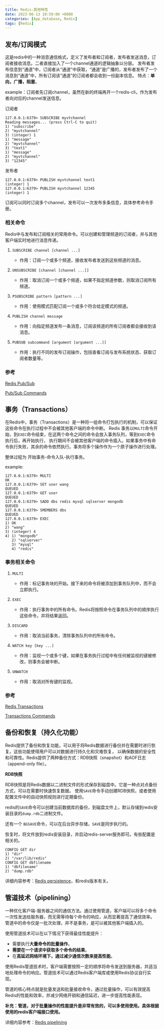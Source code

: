 ```yaml
---
title: Redis-其他特性
date: 2023-06-13 10:59:00 +0800
categories: [App_database, Redis]
tags: [Redis]
---
```



## 发布/订阅模式

这是redis中的一种消息通信格式，定义了发布者和订阅者，发布者发送消息，订阅者接收消息。二者直接加入了一个channel通道的逻辑抽象以分层。
发布者发布信息到“通道”中，订阅者从“通道”中获取，“通道”是广播的，发布者发布了一个消息到“通道”中，所有订阅该“通道”的订阅者都会收到一份副本信息。
特点：**单向，广播，阻塞**。

example：订阅者先订阅channel，虽然在新的终端再开一个redis-cli，作为发布者向对应的channel发送信息。

订阅者
```
127.0.0.1:6379> SUBSCRIBE myvtchannel 
Reading messages... (press Ctrl-C to quit)
1) "subscribe"
2) "myvtchannel"
3) (integer) 1
1) "message"
2) "myvtchannel"
3) "text1"
1) "message"
2) "myvtchannel"
3) "12345"
```

发布者
```
127.0.0.1:6379> PUBLISH myvtchannel text1
(integer) 1
127.0.0.1:6379> PUBLISH myvtchannel 12345
(integer) 1
```

订阅可以同时订阅多个channel，发布可以一次发布多条信息，具体参考命令手册。


### 相关命令

Redis中与发布和订阅相关的常用命令。可以创建和管理频道的订阅者，并与其他客户端实时地进行消息传递。

1. `SUBSCRIBE channel [channel ...]`
   - 作用：订阅一个或多个频道，接收发布者发送到这些频道的消息。

2. `UNSUBSCRIBE [channel [channel ...]]`
   - 作用：取消订阅一个或多个频道，如果不指定频道参数，则取消订阅所有频道。

3. `PSUBSCRIBE pattern [pattern ...]`
   - 作用：使用模式匹配订阅一个或多个符合给定模式的频道。

5. `PUBLISH channel message`
   - 作用：向指定频道发布一条消息，订阅该频道的所有订阅者都会接收到该消息。

6. `PUBSUB subcommand [argument [argument ...]]`
   - 作用：执行不同的发布订阅操作，包括查看订阅与发布系统状态、获取订阅者数量等。

### 参考

[Redis Pub/Sub](https://redis.io/docs/manual/pubsub/)

[Pub/Sub Commands](https://redis.io/commands/?group=pubsub)





## 事务（Transactions）


在Redis中，事务（Transactions）是一种将一组命令打包执行的机制，可以保证这些命令在执行过程中不会被其他客户端的命令中断。
Redis 事务以`MULTI`命令开始，到`EXEC`命令结束，在这两个命令之间的命令会放入事务队列，等到`EXEC`命令执行后，再开始执行，
执行期间不会被其他客户端的命令插入。如果事务中有命令执行失败，其余的命令依然执行。事务将多个操作作为一个原子操作进行处理。

整体过程为 开始事务-命令入队-执行事务。


example:
```
127.0.0.1:6379> MULTI
OK
127.0.0.1:6379> SET user wang
QUEUED
127.0.0.1:6379> GET user
QUEUED
127.0.0.1:6379> SADD dbs redis mysql sqlserver mongodb
QUEUED
127.0.0.1:6379> SMEMBERS dbs
QUEUED
127.0.0.1:6379> EXEC
1) OK
2) "wang"
3) (integer) 4
4) 1) "mongodb"
   2) "sqlserver"
   3) "mysql"
   4) "redis"
```


### 事务相关命令

1. `MULTI`
   - 作用：标记事务块的开始。接下来的命令将被添加到事务队列中，而不会立即执行。

2. `EXEC`
   - 作用：执行事务中的所有命令。Redis将按照命令在事务队列中的顺序执行这些命令，并将结果返回。

3. `DISCARD`
   - 作用：取消当前事务，清除事务队列中的所有命令。

4. `WATCH key [key ...]`
   - 作用：监视一个或多个键，如果在事务执行过程中有任何被监视的键被修改，则事务会被中断。

5. `UNWATCH`
   - 作用：取消对所有键的监视。


### 参考

[Redis Transactions](https://redis.io/docs/manual/transactions/)

[Transactions Commands](https://redis.io/commands/?group=transactions)



## 备份和恢复（持久化功能）

Redis提供了备份和恢复功能，可以用于将Redis数据进行备份并在需要时进行恢复。这些功能使得用户可以对数据进行持久化和灾难恢复，
以确保数据的安全性和可靠性。Redis提供了两种备份方式：RDB快照（snapshot）和AOF日志（append-only file）。

**RDB快照**

RDB快照是将Redis数据以二进制文件的形式保存到磁盘中。它是一种点对点备份方式，可以在需要时快速恢复数据。
使用`SAVE`命令手动创建RDB快照，或者使用配置文件中的自动快照规则进行定期备份。

redis的`SAVE`命令可以创建当前数据库的备份，到磁盘文件上，默认存储到redis安装目录的`dump.rdb`二进制文件。

还有一个 `BGSAVE`命令，可以在后台异步存储，`SAVE`是同步执行的。

恢复时，将文件放到redis安装目录，并启动redis-server服务即可。有些配置是相关的。
```
CONFIG GET dir
1) "dir"
2) "/var/lib/redis"
CONFIG GET dbfilename
1) "dbfilename"
2) "dump.rdb"
```

详细内容参考：[Redis persistence](https://redis.io/docs/management/persistence/)，和redis版本有关。



## 管道技术（pipelining）

一种优化客户端-服务器之间的通信方法。通过使用管道，客户端可以将多个命令一次性发送给服务器，而无需等待每个命令的响应，从而显著提高了通信效率。
管道中的命令仅是一批次处理，并不是事务，是可以被其他客户端插入的。

使用管道技术可以在以下情况下获得最佳性能提升：
* 需要执行**大量命令的批量操作**。
* **需要在一个请求中获取多个命令的结果**。
* 在**高延迟网络环境下，通过减少通信次数来提高性能**。
  
使用Redis管道技术时，客户端需要按照一定的顺序将命令发送到服务器，并适当地处理命令的响应。管道技术可以通过Redis客户端库或使用Redis协议自行实现。

管道的核心特点就是批量发送和批量接收命令，通过批量操作，可以有效提高Redis的性能和效率，并减少网络开销和通信延迟，进一步提高性能表现。

**补充：管道，对于批量操作的性能提升是非常有效的，可以多使用使用。具体根据使用的redis客户端接口使用。**

详细内容参考：[Redis pipelining](https://redis.io/docs/manual/pipelining/)


